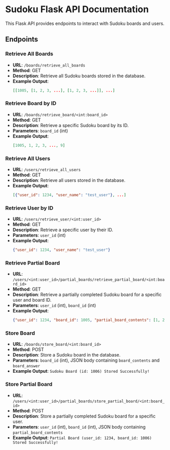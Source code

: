 # Sudoku Flask API Documentation

This Flask API provides endpoints to interact with Sudoku boards and users.

## Endpoints

### Retrieve All Boards

- **URL**: `/boards/retrieve_all_boards`
- **Method**: GET
- **Description**: Retrieve all Sudoku boards stored in the database.
- **Example Output**:
    ```json
    [[1005, [1, 2, 3, ...], [1, 2, 3, ...]], ...]
    ```

### Retrieve Board by ID

- **URL**: `/boards/retrieve_board/<int:board_id>`
- **Method**: GET
- **Description**: Retrieve a specific Sudoku board by its ID.
- **Parameters**: `board_id` (int)
- **Example Output**:
    ```json
    [1005, 1, 2, 3, ..., 9]
    ```

### Retrieve All Users

- **URL**: `/users/retrieve_all_users`
- **Method**: GET
- **Description**: Retrieve all users stored in the database.
- **Example Output**:
    ```json
    [{"user_id": 1234, "user_name": "test_user"}, ...]
    ```

### Retrieve User by ID

- **URL**: `/users/retrieve_user/<int:user_id>`
- **Method**: GET
- **Description**: Retrieve a specific user by their ID.
- **Parameters**: `user_id` (int)
- **Example Output**:
    ```json
    {"user_id": 1234, "user_name": "test_user"}
    ```

### Retrieve Partial Board

- **URL**: `/users/<int:user_id>/partial_boards/retrieve_partial_board/<int:board_id>`
- **Method**: GET
- **Description**: Retrieve a partially completed Sudoku board for a specific user and board ID.
- **Parameters**: `user_id` (int), `board_id` (int)
- **Example Output**:
    ```json
    {"user_id": 1234, "board_id": 1005, "partial_board_contents": [1, 2, 3, ...], "board_answer": [1, 2, 3, ...]}
    ```

### Store Board

- **URL**: `/boards/store_board/<int:board_id>`
- **Method**: POST
- **Description**: Store a Sudoku board in the database.
- **Parameters**: `board_id` (int), JSON body containing `board_contents` and `board_answer`
- **Example Output**: `Sudoku Board (id: 1006) Stored Successfully!`

### Store Partial Board

- **URL**: `/users/<int:user_id>/partial_boards/store_partial_board/<int:board_id>`
- **Method**: POST
- **Description**: Store a partially completed Sudoku board for a specific user.
- **Parameters**: `user_id` (int), `board_id` (int), JSON body containing `partial_board_contents`
- **Example Output**: `Partial Board (user_id: 1234, board_id: 1006) Stored Successfully!`